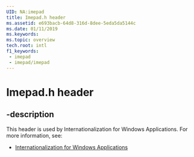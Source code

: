 ```yaml
---
UID: NA:imepad
title: Imepad.h header
ms.assetid: e693bacb-64d8-316d-8dee-5eda5da5144c
ms.date: 01/11/2019
ms.keywords: 
ms.topic: overview
tech.root: intl
f1_keywords:
 - imepad
 - imepad/imepad
---
```


# Imepad.h header


## -description

This header is used by Internationalization for Windows Applications. For more information, see:

- [Internationalization for Windows Applications](../_intl/index.md)

